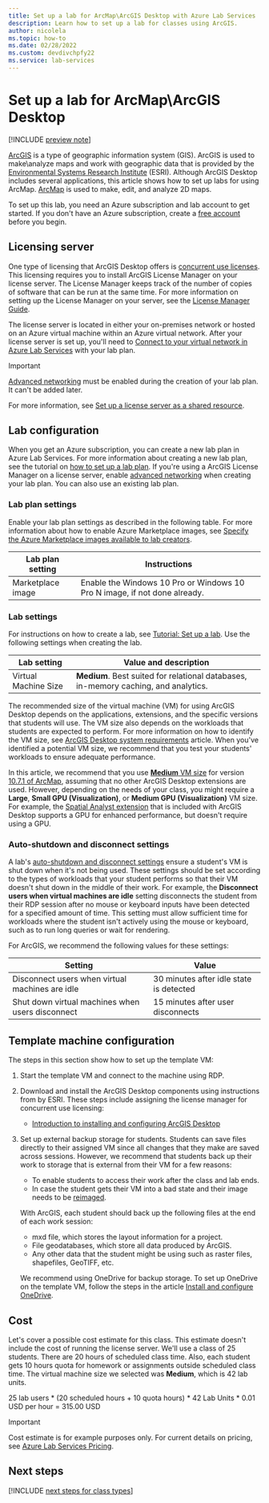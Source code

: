 ```yaml
---
title: Set up a lab for ArcMap\ArcGIS Desktop with Azure Lab Services | Microsoft Docs
description: Learn how to set up a lab for classes using ArcGIS. 
author: nicolela
ms.topic: how-to
ms.date: 02/28/2022
ms.custom: devdivchpfy22
ms.service: lab-services
---
```


# Set up a lab for ArcMap\ArcGIS Desktop

[!INCLUDE [preview note](./includes/lab-services-new-update-focused-article.md)]

[ArcGIS](https://www.esri.com/en-us/arcgis/products/arcgis-solutions/overview) is a type of geographic information system (GIS).  ArcGIS is used to make\analyze maps and work with geographic data that is provided by the [Environmental Systems Research Institute](https://www.esri.com/home) (ESRI).  Although ArcGIS Desktop includes several applications, this article shows how to set up labs for using ArcMap.  [ArcMap](https://desktop.arcgis.com/en/arcmap/latest/map/main/what-is-arcmap-.htm) is used to make, edit, and analyze 2D maps.

To set up this lab, you need an Azure subscription and lab account to get started. If you don't have an Azure subscription, create a [free account](https://azure.microsoft.com/free/) before you begin.

## Licensing server

One type of licensing that ArcGIS Desktop offers is [concurrent use licenses](https://desktop.arcgis.com/en/license-manager/latest/license-manager-basics.htm). This licensing requires you to install ArcGIS License Manager on your license server. The License Manager keeps track of the number of copies of software that can be run at the same time. For more information on setting up the License Manager on your server, see the [License Manager Guide](https://desktop.arcgis.com/en/license-manager/latest/welcome.htm).

The license server is located in either your on-premises network or hosted on an Azure virtual machine within an Azure virtual network.  After your license server is set up, you'll need to [Connect to your virtual network in Azure Lab Services](how-to-connect-vnet-injection.md) with your lab plan.

> [!IMPORTANT]
> [Advanced networking](how-to-connect-vnet-injection.md) must be enabled during the creation of your lab plan. It can't be added later.

For more information, see [Set up a license server as a shared resource](how-to-create-a-lab-with-shared-resource.md).

## Lab configuration

When you get an Azure subscription, you can create a new lab plan in Azure Lab Services. For more information about creating a new lab plan, see the tutorial on [how to set up a lab plan](./quick-create-resources.md). If you're using a ArcGIS License Manager on a license server, enable [advanced networking](how-to-connect-vnet-injection.md) when creating your lab plan. You can also use an existing lab plan.

### Lab plan settings

Enable your lab plan settings as described in the following table.  For more information about how to enable Azure Marketplace images, see [Specify the Azure Marketplace images available to lab creators](./specify-marketplace-images.md).

| Lab plan setting | Instructions |
| ------------------- | ------------ |
|Marketplace image| Enable the Windows 10 Pro or Windows 10 Pro N image, if not done already.|

### Lab settings

For instructions on how to create a lab, see [Tutorial: Set up a lab](tutorial-setup-lab.md). Use the following settings when creating the lab.

| Lab setting | Value and description |
| ------------ | ------------------ |
|Virtual Machine Size| **Medium**.  Best suited for relational databases, in-memory caching, and analytics.|  

The recommended size of the virtual machine (VM) for using ArcGIS Desktop depends on the applications, extensions, and the specific versions that students will use. The VM size also depends on the workloads that students are expected to perform. For more information on how to identify the VM size, see [ArcGIS Desktop system requirements](https://desktop.arcgis.com/en/system-requirements/latest/arcgis-desktop-system-requirements.htm) article. When you've identified a potential VM size, we recommend that you test your students' workloads to ensure adequate performance.

In this article, we recommend that you use [**Medium** VM size](administrator-guide.md#vm-sizing) for version [10.7.1 of ArcMap](https://desktop.arcgis.com/en/system-requirements/10.7/arcgis-desktop-system-requirements.htm), assuming that no other ArcGIS Desktop extensions are used. However, depending on the needs of your class, you might require a **Large**, **Small GPU (Visualization)**, or **Medium GPU (Visualization)** VM size. For example, the [Spatial Analyst extension](https://desktop.arcgis.com/en/arcmap/latest/tools/spatial-analyst-toolbox/gpu-processing-with-spatial-analyst.htm) that is included with ArcGIS Desktop supports a GPU for enhanced performance, but doesn't require using a GPU.

### Auto-shutdown and disconnect settings

A lab's [auto-shutdown and disconnect settings](cost-management-guide.md#automatic-shutdown-settings-for-cost-control) ensure a student's VM is shut down when it's not being used. These settings should be set according to the types of workloads that your student performs so that their VM doesn't shut down in the middle of their work. For example, the **Disconnect users when virtual machines are idle** setting disconnects the student from their RDP session after no mouse or keyboard inputs have been detected for a specified amount of time. This setting must allow sufficient time for workloads where the student isn't actively using the mouse or keyboard, such as to run long queries or wait for rendering.

For ArcGIS, we recommend the following values for these settings:

| Setting | Value |
|-|-|
| Disconnect users when virtual machines are idle | 30 minutes after idle state is detected |
| Shut down virtual machines when users disconnect | 15 minutes after user disconnects |

## Template machine configuration

The steps in this section show how to set up the template VM:

1. Start the template VM and connect to the machine using RDP.

2. Download and install the ArcGIS Desktop components using instructions from by ESRI. These steps include assigning the license manager for concurrent use licensing:
    - [Introduction to installing and configuring ArcGIS Desktop](https://desktop.arcgis.com/en/arcmap/latest/get-started/installation-guide/introduction.htm)

3. Set up external backup storage for students.  Students can save files directly to their assigned VM since all changes that they make are saved across sessions. However, we recommend that students back up their work to storage that is external from their VM for a few reasons:
    - To enable students to access their work after the class and lab ends.  
    - In case the student gets their VM into a bad state and their image needs to be [reimaged](how-to-manage-vm-pool.md#reimage-lab-vms).

    With ArcGIS, each student should back up the following files at the end of each work session:

    - mxd file, which stores the layout information for a project.
    - File geodatabases, which store all data produced by ArcGIS.
    - Any other data that the student might be using such as raster files, shapefiles, GeoTIFF, etc.

    We recommend using OneDrive for backup storage. To set up OneDrive on the template VM, follow the steps in the article [Install and configure OneDrive](how-to-prepare-windows-template.md#install-and-configure-onedrive).

## Cost

Let's cover a possible cost estimate for this class. This estimate doesn't include the cost of running the license server. We'll use a class of 25 students. There are 20 hours of scheduled class time. Also, each student gets 10 hours quota for homework or assignments outside scheduled class time. The virtual machine size we selected was **Medium**, which is 42 lab units.

25 lab users \* (20 scheduled hours + 10 quota hours) \* 42 Lab Units * 0.01 USD per hour = 315.00 USD

> [!IMPORTANT]
> Cost estimate is for example purposes only.  For current details on pricing, see [Azure Lab Services Pricing](https://azure.microsoft.com/pricing/details/lab-services/).  

## Next steps

[!INCLUDE [next steps for class types](./includes/lab-services-class-type-next-steps.md)]